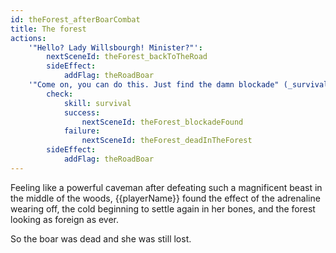 ```yaml
---
id: theForest_afterBoarCombat
title: The forest
actions:
    '"Hello? Lady Willsbourgh! Minister?"':
        nextSceneId: theForest_backToTheRoad
        sideEffect:
            addFlag: theRoadBoar
    '"Come on, you can do this. Just find the damn blockade" (_survival_)':
        check:
            skill: survival
            success:
                nextSceneId: theForest_blockadeFound
            failure:
                nextSceneId: theForest_deadInTheForest
        sideEffect:
            addFlag: theRoadBoar
---
```


Feeling like a powerful caveman after defeating such a magnificent beast in the middle of the woods, {{playerName}} found the effect of the adrenaline wearing off, the cold beginning to settle again in her bones, and the forest looking as foreign as ever.

So the boar was dead and she was still lost.
